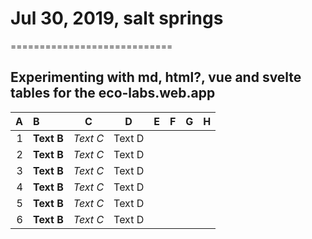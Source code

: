 # Jul 30, 2019, salt springs
============================

## Experimenting with md, html?, vue and svelte tables for the eco-labs.web.app

A   | B   | C   | D   | E | F | G | H |
-------:|:-------|:------:|-----|-|-|-|-|
1|__Text B__| *Text C*|Text D| | | | |
2|__Text B__| *Text C*|Text D| | | | |
3|__Text B__| *Text C*|Text D| | | | |
4|__Text B__| *Text C*|Text D| | | | |
5|__Text B__| *Text C*|Text D| | | | |
6|__Text B__| *Text C*|Text D| | | | |